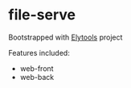 # file-serve

Bootstrapped with [Elytools](https://github.com/Elyspio/media-tools) project

Features included:

- web-front
- web-back


